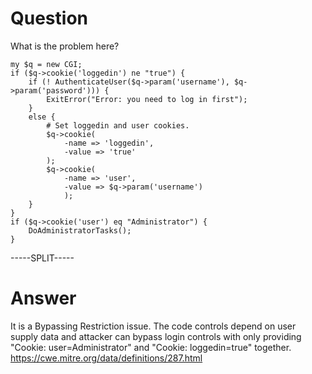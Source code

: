 # Question
 
What is the problem here?
 
```
my $q = new CGI;
if ($q->cookie('loggedin') ne "true") {
	if (! AuthenticateUser($q->param('username'), $q->param('password'))) {
		ExitError("Error: you need to log in first");
	}
	else {
		# Set loggedin and user cookies.
		$q->cookie(
			-name => 'loggedin',
			-value => 'true'
		);
		$q->cookie(
			-name => 'user',
			-value => $q->param('username')
			);
	}
}
if ($q->cookie('user') eq "Administrator") {
	DoAdministratorTasks();
}
```
 
-----SPLIT-----
 
# Answer

It is a Bypassing Restriction issue. The code controls depend on user supply data and attacker can bypass login controls with only providing "Cookie: user=Administrator" and "Cookie: loggedin=true" together. https://cwe.mitre.org/data/definitions/287.html